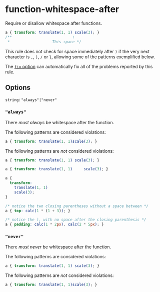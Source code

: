 # function-whitespace-after

Require or disallow whitespace after functions.

<!-- prettier-ignore -->
```css
a { transform: translate(1, 1) scale(3); }
/**                           ↑
 *                   This space */
```

This rule does not check for space immediately after `)` if the very next character is `,`, `)`, `/` or `}`, allowing some of the patterns exemplified below.

The [`fix` option](https://github.com/stylelint/stylelint/tree/13.7.2/docs/user-guide/usage/options.md#fix) can automatically fix all of the problems reported by this rule.

## Options

`string`: `"always"|"never"`

### `"always"`

There _must always_ be whitespace after the function.

The following patterns are considered violations:

<!-- prettier-ignore -->
```css
a { transform: translate(1, 1)scale(3); }
```

The following patterns are _not_ considered violations:

<!-- prettier-ignore -->
```css
a { transform: translate(1, 1) scale(3); }
```

<!-- prettier-ignore -->
```css
a { transform: translate(1, 1)     scale(3); }
```

<!-- prettier-ignore -->
```css
a {
  transform:
    translate(1, 1)
    scale(3);
}
```

<!-- prettier-ignore -->
```css
/* notice the two closing parentheses without a space between */
a { top: calc(1 * (1 + 3)); }
```

<!-- prettier-ignore -->
```css
/* notice the ), with no space after the closing parenthesis */
a { padding: calc(1 * 2px), calc(2 * 5px); }
```

### `"never"`

There _must never_ be whitespace after the function.

The following patterns are considered violations:

<!-- prettier-ignore -->
```css
a { transform: translate(1, 1) scale(3); }
```

The following patterns are _not_ considered violations:

<!-- prettier-ignore -->
```css
a { transform: translate(1, 1)scale(3); }
```
